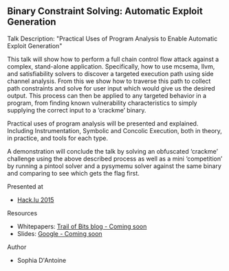 ## Binary Constraint Solving: Automatic Exploit Generation

Talk Description:
"Practical Uses of Program Analysis to Enable Automatic Exploit Generation"

This talk will show how to perform a full chain control flow attack against a complex, stand-alone application. Specifically, how to use mcsema, llvm, and satisfiability solvers to discover a targeted execution path using side channel analysis. From this we show how to traverse this path to collect path constraints and solve for user input which would give us the desired output. This process can then be applied to any targeted behavior in a program, from finding known vulnerability characteristics to simply supplying the correct input to a ‘crackme’ binary.

Practical uses of program analysis will be presented and explained. Including Instrumentation, Symbolic and Concolic Execution, both in theory, in practice, and tools for each type.

A demonstration will conclude the talk by solving an obfuscated ‘crackme’ challenge using the above described process as well as a mini ‘competition’ by running a pintool solver and a pysymemu solver against the same binary and comparing to see which gets the flag first.

Presented at

* [Hack.lu 2015](http://2015.hack.lu/talks/#binary-constraint-solving-with-llvm)

Resources

* Whitepapers: [Trail of Bits blog - Coming soon]()
* Slides: [Google - Coming soon]()

Author
* Sophia D'Antoine
